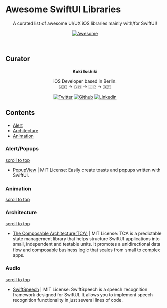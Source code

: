 # Awesome SwiftUI Libraries 
<div align="center">
    <p>A curated list of awesome UI/UX iOS libraries mainly with/for SwiftUI!</p>

[![Awesome](https://cdn.rawgit.com/sindresorhus/awesome/d7305f38d29fed78fa85652e3a63e154dd8e8829/media/badge.svg)](https://github.com/one1color/awesome-swiftUI-libraries)

</div>
<br>

## **Curator** 
<div align="center">
<b>Koki Isshiki</b>
<p>iOS Developer based in Berlin. <br>
🇯🇵 → 🇨🇭 → 🇯🇵 → 🇩🇪 
</p>


[![Twitter](https://img.shields.io/badge/Twitter-000?style=for-the-badge&logo=Twitter&logoColor=1DA1F2)](https://twitter.com/color1one)
[![Github](https://img.shields.io/badge/GitHub-000?style=for-the-badge&logo=GitHub&logoColor=white)](https://github.com/one1color)
[![Linkedin](https://img.shields.io/badge/LinkedIn-000?style=for-the-badge&logo=LinkedIn&logoColor=0072b1)](https://www.linkedin.com/in/koki-isshiki/)

</div>

## **Contents**
- [Alert](#Alert)
- [Architecture](#Architecture)
- [Animation](#Animation)


### Alert/Popups
[scroll to top](#readme)
- [PopupView](https://github.com/exyte/PopupView) | MIT License: Easily create toasts and popups written with SwiftUI.

### Animation
[scroll to top](#readme)

### Architecture
[scroll to top](#readme)
- [The Composable Architecture(TCA)](https://github.com/pointfreeco/swift-composable-architecture) | MIT License: TCA is a predictable state management library that helps structure SwiftUI applications into small, independent and testable units. It promotes a unidirectional data flow and composable business logic that scales from small to complex apps.


### Audio
[scroll to top](#readme)
- [SwiftSpeech](https://github.com/Cay-Zhang/SwiftSpeech) | MIT License: SwiftSpeech is a speech recognition framework designed for SwiftUI. It allows you to implement speech recognition functionality in just several lines of code.






